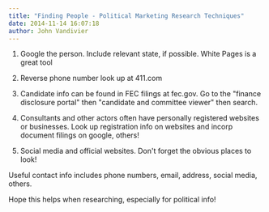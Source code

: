 ```yaml
---
title: "Finding People - Political Marketing Research Techniques"
date: 2014-11-14 16:07:18
author: John Vandivier
---
```




1) Google the person. Include relevant state, if possible. White Pages is a great tool

2) Reverse phone number look up at 411.com

3) Candidate info can be found in FEC filings at fec.gov. Go to the \"finance disclosure portal\" then \"candidate and committee viewer\" then search.

4) Consultants and other actors often have personally registered websites or businesses. Look up registration info on websites and incorp document filings on google, others!

5) Social media and official websites. Don't forget the obvious places to look!

Useful contact info includes phone numbers, email, address, social media, others.

Hope this helps when researching, especially for political info!
